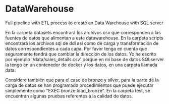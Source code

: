 # DataWarehouse
Full pipeline with ETL process to create an Data Warehouse with SQL server 

En la carpeta datasets encontrará los archivos csv que corresponden a las fuentes de datos que alimentan a este datawarehouse.
En la carpeta scripts encontrará los archivos sql de ddl así como de carga y transformación de datos correspondientes a  cada capa.
Por favor tenga en cuenta que seguramente tendrá que cambiar la dirección de los datos. Yo he escrito por ejemplo '/data/sales_details.csv'
porque en mi base de datos SQLserver la tengo en un contenedor de docker y los datos,  en una carpeta llamada data.

Considere también que para el caso de bronze y silver, para la parte de la carga de datos se han programado procedimientos que puede ejecutar simplemente como
"EXEC bronze.load_bronze". 
En la carpeta test, se encuentran algunas pruebas referentes a la calidad de datos.
